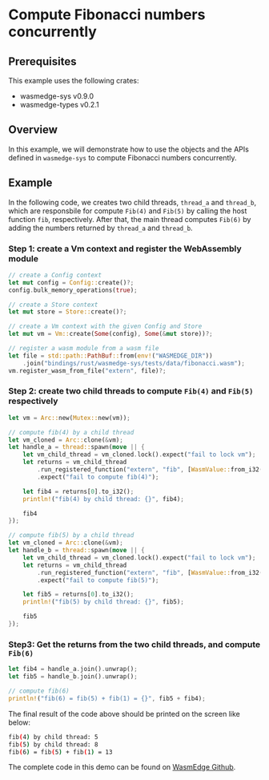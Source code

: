 # Compute Fibonacci numbers concurrently

## Prerequisites

This example uses the following crates:

* wasmedge-sys v0.9.0
* wasmedge-types v0.2.1

## Overview

In this example, we will demonstrate how to use the objects and the APIs defined in `wasmedge-sys` to compute Fibonacci numbers concurrently.

## Example

In the following code, we creates two child threads, `thread_a` and `thread_b`, which are responsbile for compute `Fib(4)` and `Fib(5)` by calling the host function `fib`, respectively. After that, the main thread computes `Fib(6)` by adding the numbers returned by `thread_a` and `thread_b`.

### Step 1: create a Vm context and register the WebAssembly module

  ```rust
  // create a Config context
  let mut config = Config::create()?;
  config.bulk_memory_operations(true);

  // create a Store context
  let mut store = Store::create()?;

  // create a Vm context with the given Config and Store
  let mut vm = Vm::create(Some(config), Some(&mut store))?;

  // register a wasm module from a wasm file
  let file = std::path::PathBuf::from(env!("WASMEDGE_DIR"))
      .join("bindings/rust/wasmedge-sys/tests/data/fibonacci.wasm");
  vm.register_wasm_from_file("extern", file)?;
  ```

### Step 2: create two child threads to compute `Fib(4)` and `Fib(5)` respectively

  ```rust
  let vm = Arc::new(Mutex::new(vm));

  // compute fib(4) by a child thread
  let vm_cloned = Arc::clone(&vm);
  let handle_a = thread::spawn(move || {
      let vm_child_thread = vm_cloned.lock().expect("fail to lock vm");
      let returns = vm_child_thread
          .run_registered_function("extern", "fib", [WasmValue::from_i32(4)])
          .expect("fail to compute fib(4)");

      let fib4 = returns[0].to_i32();
      println!("fib(4) by child thread: {}", fib4);

      fib4
  });

  // compute fib(5) by a child thread
  let vm_cloned = Arc::clone(&vm);
  let handle_b = thread::spawn(move || {
      let vm_child_thread = vm_cloned.lock().expect("fail to lock vm");
      let returns = vm_child_thread
          .run_registered_function("extern", "fib", [WasmValue::from_i32(5)])
          .expect("fail to compute fib(5)");

      let fib5 = returns[0].to_i32();
      println!("fib(5) by child thread: {}", fib5);

      fib5
  });

  ```

### Step3: Get the returns from the two child threads, and compute `Fib(6)`

  ```Rust
  let fib4 = handle_a.join().unwrap();
  let fib5 = handle_b.join().unwrap();

  // compute fib(6)
  println!("fib(6) = fib(5) + fib(1) = {}", fib5 + fib4);
  ```

The final result of the code above should be printed on the screen like below:

```bash
fib(4) by child thread: 5
fib(5) by child thread: 8
fib(6) = fib(5) + fib(1) = 13
```

The complete code in this demo can be found on [WasmEdge Github](https://github.com/WasmEdge/WasmEdge/blob/master/bindings/rust/wasmedge-sys/examples/threads.rs).
